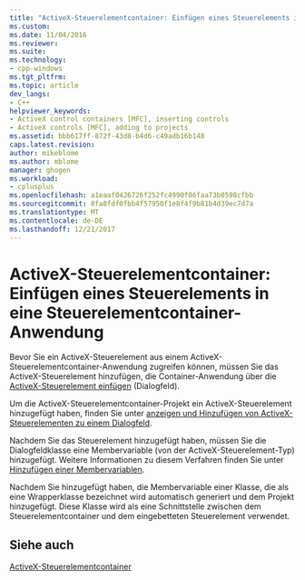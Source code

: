 ```yaml
---
title: "ActiveX-Steuerelementcontainer: Einfügen eines Steuerelements in eine Steuerelementcontainer-Anwendung | Microsoft Docs"
ms.custom: 
ms.date: 11/04/2016
ms.reviewer: 
ms.suite: 
ms.technology:
- cpp-windows
ms.tgt_pltfrm: 
ms.topic: article
dev_langs:
- C++
helpviewer_keywords:
- ActiveX control containers [MFC], inserting controls
- ActiveX controls [MFC], adding to projects
ms.assetid: bbb617ff-872f-43d8-b4d6-c49adb16b148
caps.latest.revision: 
author: mikeblome
ms.author: mblome
manager: ghogen
ms.workload:
- cplusplus
ms.openlocfilehash: a1eaaf0426726f252fc4990f06faa73b0598cfbb
ms.sourcegitcommit: 8fa8fdf0fbb4f57950f1e8f4f9b81b4d39ec7d7a
ms.translationtype: MT
ms.contentlocale: de-DE
ms.lasthandoff: 12/21/2017
---
```

# <a name="activex-control-containers-inserting-a-control-into-a-control-container-application"></a>ActiveX-Steuerelementcontainer: Einfügen eines Steuerelements in eine Steuerelementcontainer-Anwendung
Bevor Sie ein ActiveX-Steuerelement aus einem ActiveX-Steuerelementcontainer-Anwendung zugreifen können, müssen Sie das ActiveX-Steuerelement hinzufügen, die Container-Anwendung über die [ActiveX-Steuerelement einfügen](../windows/insert-activex-control-dialog-box.md) (Dialogfeld).  
  
 Um die ActiveX-Steuerelementcontainer-Projekt ein ActiveX-Steuerelement hinzugefügt haben, finden Sie unter [anzeigen und Hinzufügen von ActiveX-Steuerelementen zu einem Dialogfeld](../windows/viewing-and-adding-activex-controls-to-a-dialog-box.md).  
  
 Nachdem Sie das Steuerelement hinzugefügt haben, müssen Sie die Dialogfeldklasse eine Membervariable (von der ActiveX-Steuerelement-Typ) hinzugefügt. Weitere Informationen zu diesem Verfahren finden Sie unter [Hinzufügen einer Membervariablen](../ide/adding-a-member-variable-visual-cpp.md).  
  
 Nachdem Sie hinzugefügt haben, die Membervariable einer Klasse, die als eine Wrapperklasse bezeichnet wird automatisch generiert und dem Projekt hinzugefügt. Diese Klasse wird als eine Schnittstelle zwischen dem Steuerelementcontainer und dem eingebetteten Steuerelement verwendet.  
  
## <a name="see-also"></a>Siehe auch  
 [ActiveX-Steuerelementcontainer](../mfc/activex-control-containers.md)

